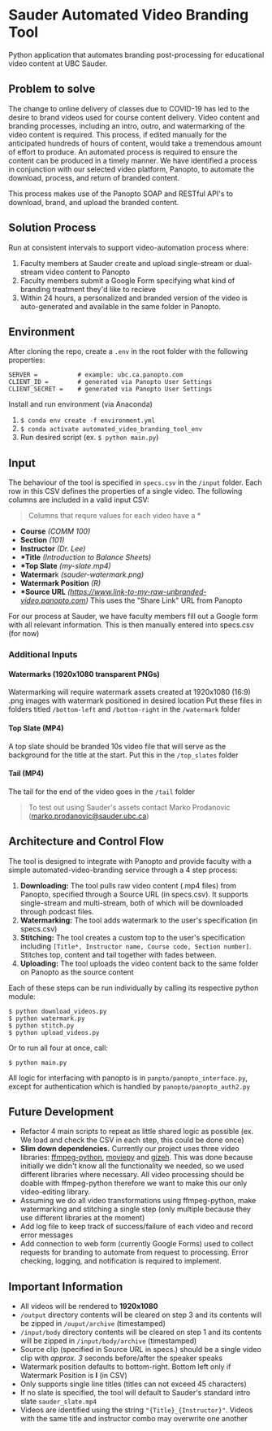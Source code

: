 # Sauder Automated Video Branding Tool

Python application that automates branding post-processing for educational video content at UBC Sauder.

## Problem to solve

The change to online delivery of classes due to COVID-19 has led to the desire to brand videos used for course content delivery. Video content and branding processes, including an intro, outro, and watermarking of the video content is required. This process, if edited manually for the anticipated hundreds of hours of content, would take a tremendous amount of effort to produce. An automated process is required to ensure the content can be produced in a timely manner. We have identified a process in conjunction with our selected video platform, Panopto, to automate the download, process, and return of branded content.

This process makes use of the Panopto SOAP and RESTful API's to download, brand, and upload the branded content.

## Solution Process

Run at consistent intervals to support video-automation process where:

1. Faculty members at Sauder create and upload single-stream or dual-stream video content to Panopto
2. Faculty members submit a Google Form specifying what kind of branding treatment they'd like to recieve
3. Within 24 hours, a personalized and branded version of the video is auto-generated and available in the same folder in Panopto.

## Environment

After cloning the repo, create a `.env` in the root folder with the following properties:

```
SERVER =           # example: ubc.ca.panopto.com
CLIENT_ID =        # generated via Panopto User Settings
CLIENT_SECRET =    # generated via Panopto User Settings
```

Install and run environment (via Anaconda)

1. `$ conda env create -f environment.yml`
1. `$ conda activate automated_video_branding_tool_env`
1. Run desired script (ex. `$ python main.py`)

## Input

The behaviour of the tool is specified in `specs.csv` in the `/input` folder. Each row in this CSV defines the properties of a single video. The following columns are included in a valid input CSV:

> Columns that requre values for each video have a \*

- **Course** _(COMM 100)_
- **Section** _(101)_
- **Instructor** _(Dr. Lee)_
- **\*Title** _(Introduction to Balance Sheets)_
- **\*Top Slate** _(my-slate.mp4)_
- **Watermar**k _(sauder-watermark.png)_
- **Watermark Position** _(R)_
- **\*Source URL** _(https://www.link-to-my-raw-unbranded-video.panopto.com)_ This uses the "Share Link" URL from Panopto

For our process at Sauder, we have faculty members fill out a Google form with all relevant information. This is then manually entered into specs.csv (for now)

### Additional Inputs

#### Watermarks (1920x1080 transparent PNGs)

Watermarking will require watermark assets created at 1920x1080 (16:9) .png images with watermark positioned in desired location
Put these files in folders titled `/bottom-left` and `/bottom-right` in the `/watermark` folder

#### Top Slate (MP4)

A top slate should be branded 10s video file that will serve as the background for the title at the start. Put this in the `/top_slates` folder

#### Tail (MP4)

The tail for the end of the video goes in the `/tail` folder

> To test out using Sauder's assets contact Marko Prodanovic (marko.prodanovic@sauder.ubc.ca)

## Architecture and Control Flow

The tool is designed to integrate with Panopto and provide faculty with a simple automated-video-branding service through a 4 step process:

1. **Downloading:** The tool pulls raw video content (.mp4 files) from Panopto, specified through a Source URL (in specs.csv). It supports single-stream and multi-stream, both of which will be downloaded through podcast files.
2. **Watermarking:** The tool adds watermark to the user's specification (in specs.csv)
3. **Stitching:** The tool creates a custom top to the user's specification including `[Title*, Instructor name, Course code, Section number]`. Stitches top, content and tail together with fades between.
4. **Uploading:** The tool uploads the video content back to the same folder on Panopto as the source content

Each of these steps can be run individually by calling its respective python module:

```
$ python download_videos.py
$ python watermark.py
$ python stitch.py
$ python upload_videos.py
```

Or to run all four at once, call:

```
$ python main.py
```

All logic for interfacing with panopto is in `panpto/panopto_interface.py`, except for authentication which is handled by `panopto/panopto_auth2.py`

## Future Development

- Refactor 4 main scripts to repeat as little shared logic as possible (ex. We load and check the CSV in each step, this could be done once)
- **Slim down dependencies.** Currently our project uses three video libraries: [ffmpeg-python](https://github.com/kkroening/ffmpeg-python), [moviepy](https://zulko.github.io/moviepy/) and [gizeh](https://github.com/Zulko/gizeh). This was done because initially we didn't know all the functionality we needed, so we used different libraries where necessary. All video processing should be doable with ffmpeg-python therefore we want to make this our only video-editing library.
- Assuming we do all video transformations using ffmpeg-python, make watermarking and stitching a single step (only multiple because they use different libraries at the moment)
- Add log file to keep track of success/failure of each video and record error messages
- Add connection to web form (currently Google Forms) used to collect requests for branding to automate from request to processing. Error checking, logging, and notification is required to implement.

## Important Information

- All videos will be rendered to **1920x1080**
- `/output` directory contents will be cleared on step 3 and its contents will be zipped in `/ouput/archive` (timestamped)
- `/input/body` directory contents will be cleared on step 1 and its contents will be zipped in `/input/body/archive` (timestamped)
- Source clip (specified in Source URL in specs.) should be a single video clip with _approx. 3_ seconds before/after the speaker speaks
- Watermark position defaults to bottom-right. Bottom left only if Watermark Position is **l** (in CSV)
- Only supports single line titles (titles can not exceed 45 characters)
- If no slate is specified, the tool will default to Sauder's standard intro slate `sauder_slate.mp4`
- Videos are identified using the string `"{Title}_{Instructor}"`. Videos with the same title and instructor combo may overwrite one another